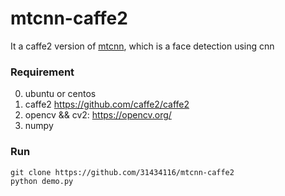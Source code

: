 # mtcnn-caffe2
It a caffe2 version of [mtcnn](https://github.com/DuinoDu/mtcnn), which is a face detection using cnn

### Requirement
0. ubuntu or centos
1. caffe2 https://github.com/caffe2/caffe2
2. opencv && cv2: https://opencv.org/
3. numpy

### Run
```
git clone https://github.com/31434116/mtcnn-caffe2
python demo.py

